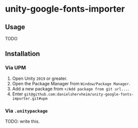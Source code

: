 # unity-google-fonts-importer

## Usage

TODO

## Installation

### Via UPM

1. Open Unity `2019` or greater.
2. Open the Package Manager from `Window/Package Manager`.
3. Add a new package from `+/Add package from git url...`.
4. Enter `git@github.com:danielshervheim/unity-google-fonts-importer.git#upm`

### Via `.unitypackage`

TODO: write this.
